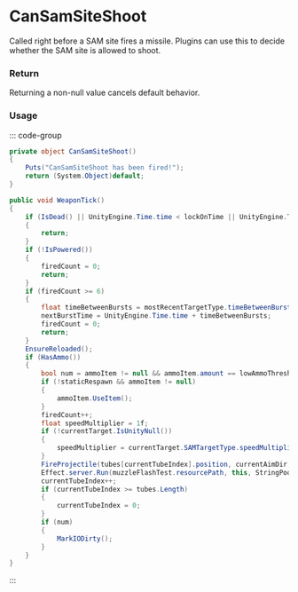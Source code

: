 # CanSamSiteShoot
<Badge type="info" text="Entity"/><Badge type="danger" text="Carbon Compatible"/><Badge type="warning" text="Oxide Compatible"/>
Called right before a SAM site fires a missile. Plugins can use this to decide whether the SAM site is allowed to shoot.

### Return
Returning a non-null value cancels default behavior.

### Usage
::: code-group
```csharp [Example]
private object CanSamSiteShoot()
{
	Puts("CanSamSiteShoot has been fired!");
	return (System.Object)default;
}
```
```csharp [Source — Assembly-CSharp @ SamSite]
public void WeaponTick()
{
	if (IsDead() || UnityEngine.Time.time < lockOnTime || UnityEngine.Time.time < nextBurstTime)
	{
		return;
	}
	if (!IsPowered())
	{
		firedCount = 0;
		return;
	}
	if (firedCount >= 6)
	{
		float timeBetweenBursts = mostRecentTargetType.timeBetweenBursts;
		nextBurstTime = UnityEngine.Time.time + timeBetweenBursts;
		firedCount = 0;
		return;
	}
	EnsureReloaded();
	if (HasAmmo())
	{
		bool num = ammoItem != null && ammoItem.amount == lowAmmoThreshold;
		if (!staticRespawn && ammoItem != null)
		{
			ammoItem.UseItem();
		}
		firedCount++;
		float speedMultiplier = 1f;
		if (!currentTarget.IsUnityNull())
		{
			speedMultiplier = currentTarget.SAMTargetType.speedMultiplier;
		}
		FireProjectile(tubes[currentTubeIndex].position, currentAimDir, speedMultiplier);
		Effect.server.Run(muzzleFlashTest.resourcePath, this, StringPool.Get("Tube " + (currentTubeIndex + 1)), UnityEngine.Vector3.zero, UnityEngine.Vector3.up);
		currentTubeIndex++;
		if (currentTubeIndex >= tubes.Length)
		{
			currentTubeIndex = 0;
		}
		if (num)
		{
			MarkIODirty();
		}
	}
}

```
:::
